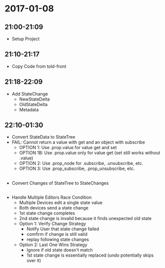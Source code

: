 # 2017-01-08

## 21:00-21:09

- Setup Project

## 21:10-21:17

- Copy Code from told-front

## 21:18-22:09

- Add StateChange
	- NewStateDelta
	- OldStateDelta
	- Metadata

## 22:10-01:30

- Convert StateData to StateTree
- FAIL: Cannot return a value with get and an object with subscribe
	- OPTION 1: Use .prop.value for value get and set
	- OPTION 1B: Use .prop.value only for value get (set still works without .value)
	- OPTION 2: Use .prop_node for .subscribe, .unsubscribe, etc.
	- OPTION 3: Use .prop_subscribe, .prop_unsubscribe, etc.

##

- Convert Changes of StateTree to StateChanges 


## 

- Handle Multiple Editors Race Condition
	- Multiple Devices edit a single state value
	- Both devices send a state change
	- 1st state change completes
	- 2nd state change is invalid because it finds unexpected old state
	- Option 1: Verify Change Strategy 
		- Notify User that state change failed
		- comfirm if change is still valid
		- replay following state changes
	- Option 2: Last One Wins Strategy
		- Ignore if old state doesn't match
		- 1st state change is essentially replaced (undo potentially skips over it)